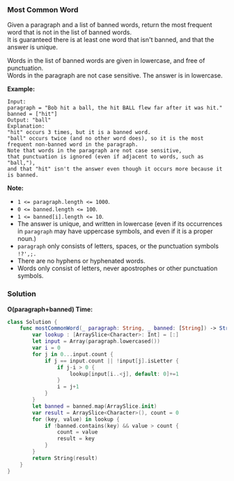
### Most Common Word

Given a paragraph and a list of banned words, return the most frequent word that is not in the list of banned words.</br>
It is guaranteed there is at least one word that isn't banned, and that the answer is unique.

Words in the list of banned words are given in lowercase, and free of punctuation.</br>
Words in the paragraph are not case sensitive.  The answer is in lowercase.

__Example:__
```
Input: 
paragraph = "Bob hit a ball, the hit BALL flew far after it was hit."
banned = ["hit"]
Output: "ball"
Explanation: 
"hit" occurs 3 times, but it is a banned word.
"ball" occurs twice (and no other word does), so it is the most frequent non-banned word in the paragraph. 
Note that words in the paragraph are not case sensitive,
that punctuation is ignored (even if adjacent to words, such as "ball,"), 
and that "hit" isn't the answer even though it occurs more because it is banned.
```

__Note:__
* `1 <= paragraph.length <= 1000`.
* `0 <= banned.length <= 100`.
* `1 <= banned[i].length <= 10`.
* The answer is unique, and written in lowercase (even if its occurrences in `paragraph` may have uppercase symbols, and even if it is a proper noun.)
* `paragraph` only consists of letters, spaces, or the punctuation symbols `!?',;.`
* There are no hyphens or hyphenated words.
* Words only consist of letters, never apostrophes or other punctuation symbols.

### Solution
__O(paragraph+banned) Time:__
```Swift
class Solution {
    func mostCommonWord(_ paragraph: String, _ banned: [String]) -> String {
        var lookup : [ArraySlice<Character>: Int] = [:]
        let input = Array(paragraph.lowercased())
        var i = 0
        for j in 0...input.count {
            if j == input.count || !input[j].isLetter {
                if j-i > 0 {
                    lookup[input[i..<j], default: 0]+=1
                }
                i = j+1
            }
        }
        let banned = banned.map(ArraySlice.init)
        var result = ArraySlice<Character>(), count = 0
        for (key, value) in lookup {
            if !banned.contains(key) && value > count {
                count = value
                result = key
            }
        }
        return String(result)
    }
}
```